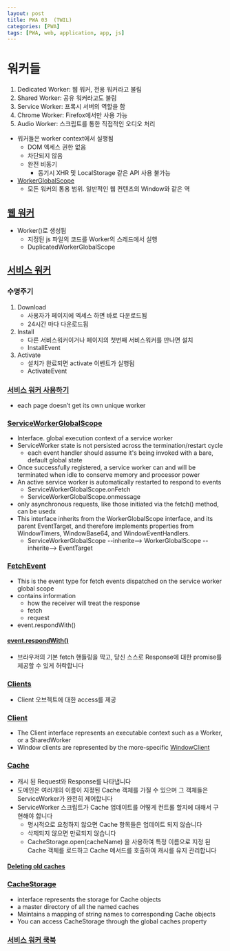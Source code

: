 ```yaml
---
layout: post
title: PWA 03  (TWIL)
categories: [PWA]
tags: [PWA, web, application, app, js]
---
```

# 워커들
1. Dedicated Worker: 웹 워커, 전용 워커라고 불림
1. Shared Worker: 공유 워커라고도 불림
1. Service Worker: 프록시 서버의 역할을 함
1. Chrome Worker: Firefox에서만 사용 가능
1. Audio Worker: 스크립트를 통한 직접적인 오디오 처리
- 워커들은 worker context에서 실행됨
    - DOM 엑세스 권한 없음
    - 차단되지 않음
    - 완전 비동기
         - 동기시 XHR 및 LocalStorage 같은 API 사용 불가능
- [WorkerGlobalScope](https://developer.mozilla.org/ko/docs/Web/API/WorkerGlobalScope)
    - 모든 워커의 통용 범위. 일반적인 웹 컨텐츠의 Window와 같은 역


## [웹 워커](https://developer.mozilla.org/ko/docs/Web/API/Web_Workers_API)
- Worker()로 생성됨
    - 지정된 js 파일의 코드를 Worker의 스레드에서 실행
    - DuplicatedWorkerGlobalScope

## [서비스 워커](https://developer.mozilla.org/ko/docs/Web/API/Service_Worker_API)

### 수명주기
1. Download
    - 사용자가 페이지에 엑세스 하면 바로 다운로드됨
    - 24시간 마다 다운로드됨
1. Install
    - 다른 서비스워커이거나 페이지의 첫번째 서비스워커를 만나면 설치
    - InstallEvent
1. Activate
    - 설치가 완료되면 activate 이벤트가 실행됨
    - ActivateEvent

### [서비스 워커 사용하기](https://developer.mozilla.org/ko/docs/Web/API/Service_Worker_API/Using_Service_Workers)
- each page doesn’t get its own unique worker

### [ServiceWorkerGlobalScope](https://developer.mozilla.org/ko/docs/Web/API/ServiceWorkerGlobalScope)
- Interface. global execution context of a service worker
- ServiceWorker state is not persisted across the termination/restart cycle
    - each event handler should assume it's being invoked with a bare, default global state
- Once successfully registered, a service worker can and will be terminated when idle to conserve memory and processor power
- An active service worker is automatically restarted to respond to events
    - ServiceWorkerGlobalScope.onFetch
    - ServiceWorkerGlobalScope.onmessage
- only asynchronous requests, like those initiated via the fetch() method, can be usedx
- This interface inherits from the WorkerGlobalScope interface, and its parent EventTarget, and therefore implements properties from WindowTimers, WindowBase64, and WindowEventHandlers.
    - ServiceWorkerGlobalScope --inherite--> WorkerGlobalScope --inherite--> EventTarget

### [FetchEvent](https://developer.mozilla.org/ko/docs/Web/API/FetchEvent)
- This is the event type for fetch events dispatched on the service worker global scope
- contains information
    - how the receiver will treat the response
    - fetch
    - request
- event.respondWith()

#### [event.respondWith()](https://developer.mozilla.org/ko/docs/Web/API/FetchEvent/respondWith)
-  브라우저의 기본 fetch 핸들링을 막고, 당신 스스로 Response에 대한 promise를 제공할 수 있게 허락합니다

### [Clients](https://developer.mozilla.org/ko/docs/Web/API/Clients)
- Client 오브젝트에 대한 access를 제공

### [Client](https://developer.mozilla.org/ko/docs/Web/API/Client)
- The Client interface represents an executable context such as a Worker, or a SharedWorker
- Window clients are represented by the more-specific [WindowClient](https://developer.mozilla.org/ko/docs/Web/API/WindowClient)

### [Cache](https://developer.mozilla.org/ko/docs/Web/API/Cache)
- 캐시 된 Request와 Response를 나타냅니다
- 도메인은 여러개의 이름이 지정된 Cache 객체를 가질 수 있으며 그 객체들은 ServiceWorker가 완전히 제어합니다
- ServiceWorker 스크립트가 Cache 업데이트를 어떻게 컨트롤 할지에 대해서 구현해야 합니다
    - 명시적으로 요청하지 않으면 Cache 항목들은 업데이트 되지 않습니다
    - 삭제되지 않으면 만료되지 않습니다
    - CacheStorage.open(cacheName) 을 사용하여 특정 이름으로 지정 된 Cache 객체를 로드하고 Cache 메서드를 호출하여 캐시를 유지 관리합니다

#### [Deleting old caches](https://developer.mozilla.org/en-US/docs/Web/API/Service_Worker_API/Using_Service_Workers#Deleting_old_caches)

###  [CacheStorage](https://developer.mozilla.org/ko/docs/Web/API/CacheStorage)
- interface represents the storage for Cache objects
- a master directory of all the named caches
- Maintains a mapping of string names to corresponding Cache objects
- You can access CacheStorage through the global caches property

### [서비스 워커 쿡북](https://serviceworke.rs/)


